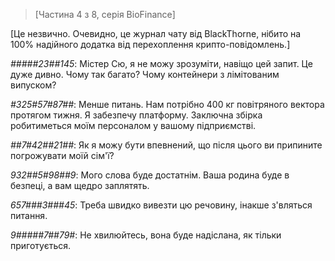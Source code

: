 >[Частина 4 з 8, серія BioFinance]  

[Це незвично. Очевидно, це журнал чату від BlackThorne, нібито на 100% надійного додатка від перехоплення крипто-повідомлень.]

*#####23##145*: Містер Сю, я не можу зрозуміти, навіщо цей запит. Це дуже дивно. Чому так багато? Чому контейнери з лімітованим випуском?

*#325#57#87##*: Менше питань. Нам потрібно 400 кг повітряного вектора протягом тижня. Я забезпечу платформу. Заключна збірка робитиметься моїм персоналом у вашому підприємстві.

*##7#42##21##*: Як я можу бути впевнений, що після цього ви припините погрожувати моїй сім'ї? 

*932##5#98##9*: Мого слова буде достатнім. Ваша родина буде в безпеці, а вам щедро заплятять.

*657###3###45*: Треба швидко вивезти цю речовину, інакше з'вляться питання.

*9#####7##79#*: Не хвилюйтесь, вона буде надіслана, як тільки приготується.

